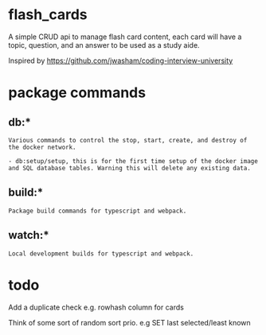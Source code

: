 # flash_cards

A simple CRUD api to manage flash card content, each card will have a topic, question, and an answer to be used as a study aide.

Inspired by https://github.com/jwasham/coding-interview-university

# package commands

## db:*

	Various commands to control the stop, start, create, and destroy of the docker network.

	- db:setup/setup, this is for the first time setup of the docker image and SQL database tables. Warning this will delete any existing data.

## build:*

	Package build commands for typescript and webpack.

## watch:*

	Local development builds for typescript and webpack.

# todo

Add a duplicate check e.g. rowhash column for cards

Think of some sort of random sort prio. e.g SET last selected/least known
